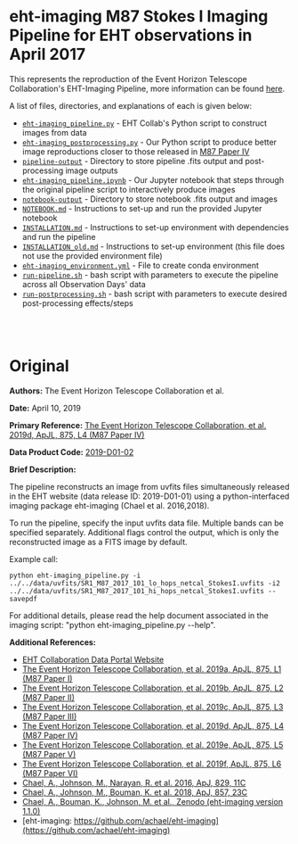 # eht-imaging M87 Stokes I Imaging Pipeline for EHT observations in April 2017

This represents the reproduction of the Event Horizon Telescope Collaboration's EHT-Imaging Pipeline, more information can be found [here](#Original).

A list of files, directories, and explanations of each is given below:
* [`eht-imaging_pipeline.py`](https://github.com/TauferLab/Src_EHT/blob/main/EHT-Imaging/eht-imaging_pipeline.py) - EHT Collab's Python script to construct images from data
* [`eht-imaging_postprocessing.py`](https://github.com/TauferLab/Src_EHT/blob/main/EHT-Imaging/eht-imaging_postprocessing.py) - Our Python script to produce better image reproductions closer to those released in [M87 Paper IV](https://doi.org/10.3847/2041-8213/ab0e85)
* [`pipeline-output`](https://github.com/TauferLab/Src_EHT/tree/main/EHT-Imaging/pipeline-output) - Directory to store pipeline .fits output and post-processing image outputs
* [`eht-imaging_pipeline.ipynb`](https://github.com/TauferLab/Src_EHT/blob/main/EHT-Imaging/eht-imaging_pipeline.ipynb) - Our Jupyter notebook that steps through the original pipeline script to interactively produce images
* [`notebook-output`](https://github.com/TauferLab/Src_EHT/tree/main/EHT-Imaging/notebook-output) - Directory to store notebook .fits output and images
* [`NOTEBOOK.md`](https://github.com/TauferLab/Src_EHT/blob/main/EHT-Imaging/NOTEBOOK.md) - Instructions to set-up and run the provided Jupyter notebook
* [`INSTALLATION.md`](https://github.com/TauferLab/Src_EHT/blob/main/EHT-Imaging/INSTALLATION.md) - Instructions to set-up environment with dependencies and run the pipeline
* [`INSTALLATION_old.md`](https://github.com/TauferLab/Src_EHT/blob/main/EHT-Imaging/INSTALLATION_old.md) - Instructions to set-up environment (this file does not use the provided environment file)
* [`eht-imaging_environment.yml`](https://github.com/TauferLab/Src_EHT/blob/main/EHT-Imaging/eht-imaging_environment.yml) - File to create conda environment
* [`run-pipeline.sh`](https://github.com/TauferLab/Src_EHT/blob/main/EHT-Imaging/run-pipeline.sh) - bash script with parameters to execute the pipeline across all Observation Days' data
* [`run-postprocessing.sh`](https://github.com/TauferLab/Src_EHT/blob/main/EHT-Imaging/run-pipeline.sh) - bash script with parameters to execute desired post-processing effects/steps
</br>
</br>

# Original
**Authors:** The Event Horizon Telescope Collaboration et al.

**Date:** April 10, 2019

**Primary Reference:** [The Event Horizon Telescope Collaboration, et al. 2019d, ApJL, 875, L4 (M87 Paper IV)](https://doi.org/10.3847/2041-8213/ab0e85)

**Data Product Code:** [2019-D01-02](https://eventhorizontelescope.org/for-astronomers/data)

**Brief Description:**

The pipeline reconstructs an image from uvfits files simultaneously released in the EHT website (data release ID: 2019-D01-01) using a python-interfaced imaging package eht-imaging (Chael et al. 2016,2018).

To run the pipeline, specify the input uvfits data file. Multiple bands can be specified separately. Additional flags control the output, which is only the reconstructed image as a FITS image by default.

Example call:

    python eht-imaging_pipeline.py -i ../../data/uvfits/SR1_M87_2017_101_lo_hops_netcal_StokesI.uvfits -i2 ../../data/uvfits/SR1_M87_2017_101_hi_hops_netcal_StokesI.uvfits --savepdf

For additional details, please read the help document associated in the imaging script: "python eht-imaging_pipeline.py --help".

**Additional References:**

- [EHT Collaboration Data Portal Website](https://eventhorizontelescope.org/for-astronomers/data)
- [The Event Horizon Telescope Collaboration, et al. 2019a, ApJL, 875, L1 (M87 Paper I)](https://doi.org/10.3847/2041-8213/ab0ec7)
- [The Event Horizon Telescope Collaboration, et al. 2019b, ApJL, 875, L2 (M87 Paper II)](https://doi.org/10.3847/2041-8213/ab0c96)
- [The Event Horizon Telescope Collaboration, et al. 2019c, ApJL, 875, L3 (M87 Paper III)](https://doi.org/10.3847/2041-8213/ab0c57)
- [The Event Horizon Telescope Collaboration, et al. 2019d, ApJL, 875, L4 (M87 Paper IV)](https://doi.org/10.3847/2041-8213/ab0e85)
- [The Event Horizon Telescope Collaboration, et al. 2019e, ApJL, 875, L5 (M87 Paper V)](https://doi.org/10.3847/2041-8213/ab0f43)
- [The Event Horizon Telescope Collaboration, et al. 2019f, ApJL, 875, L6 (M87 Paper VI)](https://doi.org/10.3847/2041-8213/ab1141)
- [Chael, A., Johnson, M., Narayan, R. et al. 2016, ApJ, 829, 11C](https://ui.adsabs.harvard.edu/abs/2016ApJ...829...11C/abstract)
- [Chael, A., Johnson, M., Bouman, K. et al. 2018, ApJ, 857, 23C](https://ui.adsabs.harvard.edu/abs/2018ApJ...857...23C/abstract)
- [Chael, A., Bouman, K., Johnson, M. et al., Zenodo (eht-imaging version 1.1.0)](https://zenodo.org/record/2614016)
- [eht-imaging: https://github.com/achael/eht-imaging](https://github.com/achael/eht-imaging)

# 
